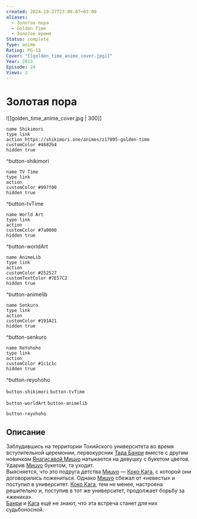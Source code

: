 ```yaml
---
created: 2024-10-27T23:08:07+03:00
aliases:
  - Золотая пора
  - Golden Time
  - Золотое время
Status: complete
Type: anime
Rating: PG-13
Cover: "[[golden_time_anime_cover.jpg]]"
Year: 2013
Episode: 24
Views: 2
---
```


# Золотая пора

![[golden_time_anime_cover.jpg | 300]]

```button
name Shikimori
type link
action https://shikimori.one/animes/z17895-golden-time
customColor #4682b4
hidden true
```
^button-shikimori

```button
name TV Time
type link
action 
customColor #997f00
hidden true
```
^button-tvTime

```button
name World Art
type link
action 
customColor #7a0000
hidden true
```
^button-worldArt

```button
name AnimeLib
type link
action 
customColor #252527
customTextColor #7E57C2
hidden true
```
^button-animelib

```button
name Senkuro
type link
action 
customColor #191A21
hidden true
```
^button-senkuro

```button
name ReYohoho
type link
action 
customColor #1c1c1c
hidden true
```
^button-reyohoho



`button-shikimori` `button-tvTime`

`button-worldArt` `button-animelib`

`button-reyohoho`

## Описание

Заблудившись на территории Токийского университета во время вступительной церемонии, первокурсник [Тада Банри](https://shikimori.one/characters/43670-banri-tada) вместе с другим новичком [Янагисавой Мицуо](https://shikimori.one/characters/43671-mitsuo-yanagisawa) натыкается на девушку с букетом цветов. Ударив [Мицуо](https://shikimori.one/characters/43671-mitsuo-yanagisawa) букетом, та уходит.   
Выясняется, что это подруга детства [Мицуо](https://shikimori.one/characters/43671-mitsuo-yanagisawa) — [Коко Кага](https://shikimori.one/characters/43669-kouko-kaga), с которой они договорились пожениться. Однако [Мицуо](https://shikimori.one/characters/43671-mitsuo-yanagisawa) сбежал от «невесты» и поступил в университет. [Коко Кага](https://shikimori.one/characters/43669-kouko-kaga), тем не менее, настроена решительно и, поступив в тот же университет, продолжает борьбу за «жениха».  
[Банри](https://shikimori.one/characters/43670-banri-tada) и [Кага](https://shikimori.one/characters/43669-kouko-kaga) ещё не знают, что эта встреча станет для них судьбоносной.
